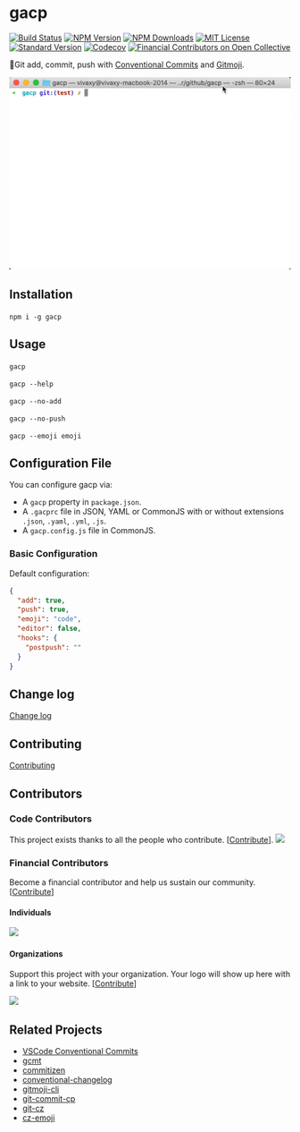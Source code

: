 # gacp

[![Build Status][travis-image]][travis-url]
[![NPM Version][npm-version-image]][npm-url]
[![NPM Downloads][npm-downloads-image]][npm-url]
[![MIT License][license-image]][license-url]
[![Standard Version][standard-version-image]][standard-version-url]
[![Codecov][codecov-image]][codecov-url]
[![Financial Contributors on Open Collective](https://opencollective.com/gacp/all/badge.svg?label=financial+contributors)](https://opencollective.com/gacp)

💬Git add, commit, push with [Conventional Commits](https://www.conventionalcommits.org/) and [Gitmoji](https://gitmoji.carloscuesta.me/).

![GACP](./assets/images/gacp.gif)

## Installation

`npm i -g gacp`

## Usage

`gacp`

`gacp --help`

`gacp --no-add`

`gacp --no-push`

`gacp --emoji emoji`

## Configuration File

You can configure gacp via:

- A `gacp` property in `package.json`.
- A `.gacprc` file in JSON, YAML or CommonJS with or without extensions `.json`, `.yaml`, `.yml`, `.js`.
- A `gacp.config.js` file in CommonJS.

### Basic Configuration

Default configuration:

```json
{
  "add": true,
  "push": true,
  "emoji": "code",
  "editor": false,
  "hooks": {
    "postpush": ""
  }
}
```

## Change log

[Change log](CHANGELOG.md)

## Contributing

[Contributing](CONTRIBUTING.md)

## Contributors

### Code Contributors

This project exists thanks to all the people who contribute. [[Contribute](CONTRIBUTING.md)].
<a href="https://github.com/vivaxy/gacp/graphs/contributors"><img src="https://opencollective.com/gacp/contributors.svg?width=890&button=false" /></a>

### Financial Contributors

Become a financial contributor and help us sustain our community. [[Contribute](https://opencollective.com/gacp/contribute)]

#### Individuals

<a href="https://opencollective.com/gacp"><img src="https://opencollective.com/gacp/individuals.svg?width=890"></a>

#### Organizations

Support this project with your organization. Your logo will show up here with a link to your website. [[Contribute](https://opencollective.com/gacp/contribute)]

<a href="https://opencollective.com/gacp"><img src="https://opencollective.com/gacp/organization.svg?width=890"></a>

## Related Projects

- [VSCode Conventional Commits](https://github.com/vivaxy/vscode-conventional-commits)
- [gcmt](https://github.com/vivaxy/gcmt)
- [commitizen](https://github.com/commitizen/cz-cli)
- [conventional-changelog](https://github.com/conventional-changelog/conventional-changelog)
- [gitmoji-cli](https://github.com/carloscuesta/gitmoji-cli)
- [git-commit-cp](https://github.com/Dolov/git-commit-cp)
- [git-cz](https://github.com/streamich/git-cz)
- [cz-emoji](https://github.com/ngryman/cz-emoji)

#

[travis-image]: https://img.shields.io/travis/vivaxy/gacp.svg?style=flat-square
[travis-url]: https://travis-ci.org/vivaxy/gacp
[npm-version-image]: http://img.shields.io/npm/v/gacp.svg?style=flat-square
[npm-url]: https://www.npmjs.com/package/gacp
[npm-downloads-image]: https://img.shields.io/npm/dt/gacp.svg?style=flat-square
[license-image]: https://img.shields.io/npm/l/gacp.svg?style=flat-square
[license-url]: LICENSE
[standard-version-image]: https://img.shields.io/badge/release-standard%20version-brightgreen.svg?style=flat-square
[standard-version-url]: https://github.com/conventional-changelog/standard-version
[codecov-image]: https://img.shields.io/codecov/c/github/vivaxy/gacp.svg?style=flat-square
[codecov-url]: https://codecov.io/gh/vivaxy/gacp
